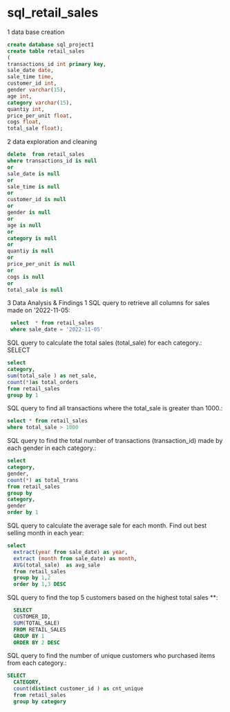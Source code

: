 # sql_retail_sales




1 data base creation

```sql 
create database sql_project1
create table retail_sales
(  
transactions_id int primary key,
sale_date date,
sale_time time,
customer_id int,
gender varchar(15),
age	int,
category varchar(15),
quantiy int, 
price_per_unit float,
cogs float,
total_sale float);
```

2 data exploration and cleaning

```sql
delete  from retail_sales
where transactions_id is null
or
sale_date is null
or 
sale_time is null
or
customer_id is null
or 
gender is null
or
age is null
or
category is null
or
quantiy is null
or
price_per_unit is null
or
cogs is null
or 
total_sale is null
```
3 Data Analysis & Findings
1 SQL query to retrieve all columns for sales made on '2022-11-05:
 
```sql
 select  * from retail_sales 
 where sale_date = '2022-11-05'
```
 SQL query to calculate the total sales (total_sale) for each category.:
SELECT 
``` sql
select 
category,
sum(total_sale ) as net_sale,
count(*)as total_orders
from retail_sales
group by 1
```
 SQL query to find all transactions where the total_sale is greater than 1000.:
```sql
select * from retail_sales
where total_sale > 1000
```
SQL query to find the total number of transactions (transaction_id) made by each gender in each category.:
```sql
select 
category,
gender,
count(*) as total_trans
from retail_sales
group by
category,
gender
order by 1
```
 SQL query to calculate the average sale for each month. Find out best selling month in each year:

```sql
select 
  extract(year from sale_date) as year,
  extract (month from sale_date) as month,
  AVG(total_sale)  as avg_sale
  from retail_sales
  group by 1,2
  order by 1,3 DESC
```
SQL query to find the top 5 customers based on the highest total sales **:
```sql
  SELECT
  CUSTOMER_ID,
  SUM(TOTAL_SALE) 
  FROM RETAIL_SALES
  GROUP BY 1 
  ORDER BY 2 DESC
```
SQL query to find the number of unique customers who purchased items from each category.:
```sql
SELECT  
  CATEGORY,
  count(distinct customer_id ) as cnt_unique
  from retail_sales
  group by category
```



